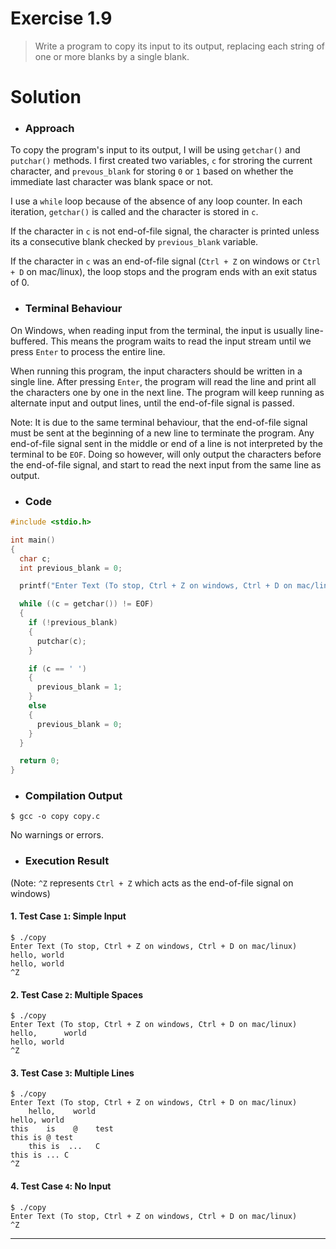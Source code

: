
# Exercise 1.9

> Write a program to copy its input to its output, replacing each string of one or more blanks by a single blank.

# Solution

- ### Approach

To copy the program's input to its output, I will be using `getchar()` and `putchar()` methods. I first created two variables, `c` for stroring the current character, and `prevous_blank` for storing `0` or `1` based on whether the immediate last character was blank space or not.

I use a `while` loop because of the absence of any loop counter. In each iteration, `getchar()` is called and the character is stored in `c`.

If the character in `c` is not end-of-file signal, the character is printed unless its a consecutive blank checked by `previous_blank` variable.

If the character in `c` was an end-of-file signal (`Ctrl + Z` on windows or `Ctrl + D` on mac/linux), the loop stops and the program ends with an exit status of 0.

- ### Terminal Behaviour

On Windows, when reading input from the terminal, the input is usually line-buffered. This means the program waits to read the input stream until we press `Enter` to process the entire line.

When running this program, the input characters should be written in a single line. After pressing `Enter`, the program will read the line and print all the characters one by one in the next line. The program will keep running as alternate input and output lines, until the end-of-file signal is passed.

Note: It is due to the same terminal behaviour, that the end-of-file signal must be sent at the beginning of a new line to terminate the program. Any end-of-file signal sent in the middle or end of a line is not interpreted by the terminal to be `EOF`. Doing so however, will only output the characters before the end-of-file signal, and start to read the next input from the same line as output.

- ### Code

```c
#include <stdio.h>

int main()
{
  char c;
  int previous_blank = 0;

  printf("Enter Text (To stop, Ctrl + Z on windows, Ctrl + D on mac/linux)\n");

  while ((c = getchar()) != EOF)
  {
    if (!previous_blank)
    {
      putchar(c);
    }

    if (c == ' ')
    {
      previous_blank = 1;
    }
    else
    {
      previous_blank = 0;
    }
  }

  return 0;
}
```

- ### Compilation Output

```console
$ gcc -o copy copy.c

```

No warnings or errors.

- ### Execution Result

(Note: `^Z` represents `Ctrl + Z` which acts as the end-of-file signal on windows)

  #### 1. Test Case `1`: Simple Input

  ```console
  $ ./copy
  Enter Text (To stop, Ctrl + Z on windows, Ctrl + D on mac/linux)
  hello, world
  hello, world
  ^Z
  ```

  #### 2. Test Case `2`: Multiple Spaces

  ```console
  $ ./copy
  Enter Text (To stop, Ctrl + Z on windows, Ctrl + D on mac/linux)
  hello,      world
  hello, world
  ^Z
  ```

  #### 3. Test Case `3`: Multiple Lines

  ```console
  $ ./copy
  Enter Text (To stop, Ctrl + Z on windows, Ctrl + D on mac/linux)
      hello,    world
  hello, world
  this    is    @    test   
  this is @ test
      this is  ...   C 
  this is ... C
  ^Z
  ```

  #### 4. Test Case `4`: No Input

  ```console
  $ ./copy
  Enter Text (To stop, Ctrl + Z on windows, Ctrl + D on mac/linux)
  ^Z
  ```

---